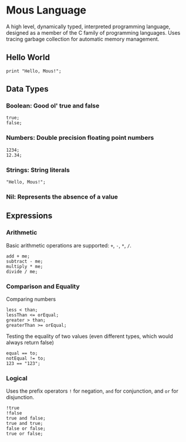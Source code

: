 # Mous Language

A high level, dynamically typed, interpreted programming language, designed as a member of the C family of programming languages.
Uses tracing garbage collection for automatic memory management.

## Hello World
```
print "Hello, Mous!";
```

## Data Types

### Boolean: Good ol' true and false
```
true;
false;
```

### Numbers: Double precision floating point numbers
```
1234;
12.34;
```

### Strings: String literals
```
"Hello, Mous!";
```

### Nil: Represents the absence of a value

## Expressions

### Arithmetic

Basic arithmetic operations are supported: `+`, `-`, `*`, `/`.
```
add + me;
subtract - me;
multiply * me;
divide / me;
```

### Comparison and Equality

Comparing numbers
```
less < than;
lessThan <= orEqual;
greater > than;
greaterThan >= orEqual;
```

Testing the equality of two values (even different types, which would always return false)
```
equal == to;
notEqual != to;
123 == "123"; 
```

### Logical

Uses the prefix operators `!` for negation, `and` for conjunction, and `or` for disjunction.
```
!true
!false
true and false;
true and true;
false or false;
true or false;
```